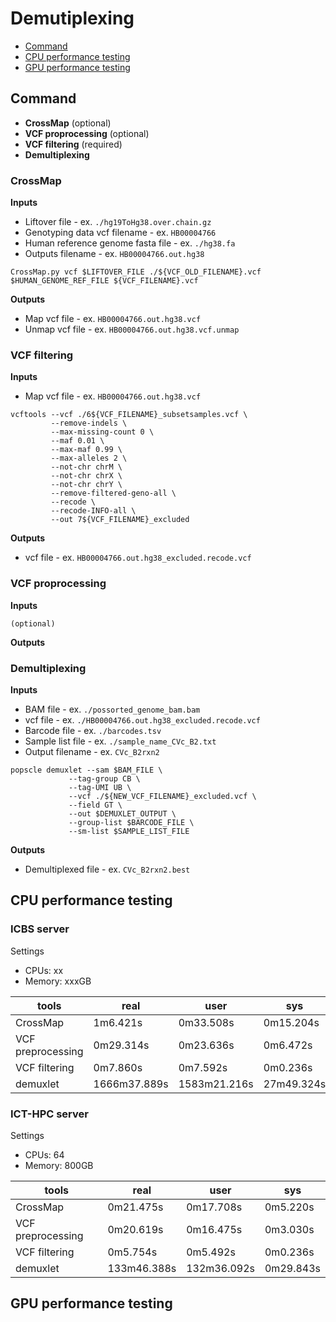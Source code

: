 # Demutiplexing
- [Command](#command)
- [CPU performance testing](#CPU-performance-testing)
- [GPU performance testing](#GPU-performance-testing)

## Command
- **CrossMap** (optional)
- **VCF proprocessing** (optional)
- **VCF filtering** (required)
- **Demultiplexing**

### CrossMap
**Inputs**
- Liftover file - ex. `./hg19ToHg38.over.chain.gz`
- Genotyping data vcf filename - ex. `HB00004766`
- Human reference genome fasta file - ex. `./hg38.fa`
- Outputs filename - ex. `HB00004766.out.hg38`
```
CrossMap.py vcf $LIFTOVER_FILE ./${VCF_OLD_FILENAME}.vcf $HUMAN_GENOME_REF_FILE ${VCF_FILENAME}.vcf
```
**Outputs**
- Map vcf file - ex. `HB00004766.out.hg38.vcf`
- Unmap vcf file - ex. `HB00004766.out.hg38.vcf.unmap`

### VCF filtering
**Inputs**
- Map vcf file - ex. `HB00004766.out.hg38.vcf`
```
vcftools --vcf ./6${VCF_FILENAME}_subsetsamples.vcf \
         --remove-indels \
         --max-missing-count 0 \
         --maf 0.01 \
         --max-maf 0.99 \
         --max-alleles 2 \
         --not-chr chrM \
         --not-chr chrX \
         --not-chr chrY \
         --remove-filtered-geno-all \
         --recode \
         --recode-INFO-all \
         --out 7${VCF_FILENAME}_excluded
```
**Outputs**
- vcf file - ex. `HB00004766.out.hg38_excluded.recode.vcf`

### VCF proprocessing
**Inputs**
```
(optional)
```
**Outputs**

### Demultiplexing
**Inputs**
- BAM file - ex. `./possorted_genome_bam.bam`
- vcf file - ex. `./HB00004766.out.hg38_excluded.recode.vcf`
- Barcode file - ex. `./barcodes.tsv`
- Sample list file - ex. `./sample_name_CVc_B2.txt`
- Output filename - ex. `CVc_B2rxn2`
```
popscle demuxlet --sam $BAM_FILE \
	         --tag-group CB \
	         --tag-UMI UB \
	         --vcf ./${NEW_VCF_FILENAME}_excluded.vcf \
	         --field GT \
	         --out $DEMUXLET_OUTPUT \
	         --group-list $BARCODE_FILE \
	         --sm-list $SAMPLE_LIST_FILE 
```
**Outputs**
- Demultiplexed file - ex. `CVc_B2rxn2.best`

## CPU performance testing
### ICBS server
Settings
- CPUs: xx
- Memory: xxxGB

| tools                | real         | user          | sys          |
|----------------------|--------------|---------------|--------------|
| CrossMap             | 1m6.421s     | 0m33.508s     | 0m15.204s    | 
| VCF preprocessing    | 0m29.314s    | 0m23.636s     | 0m6.472s     | 
| VCF filtering        | 0m7.860s     | 0m7.592s      | 0m0.236s     |
| demuxlet             | 1666m37.889s | 1583m21.216s  | 27m49.324s   |


### ICT-HPC server
Settings
- CPUs: 64
- Memory: 800GB

| tools                | real         | user          | sys          |
|----------------------|--------------|---------------|--------------|
| CrossMap             | 0m21.475s    | 0m17.708s     | 0m5.220s     | 
| VCF preprocessing    | 0m20.619s    | 0m16.475s     | 0m3.030s     | 
| VCF filtering        | 0m5.754s     | 0m5.492s      | 0m0.236s     |
| demuxlet             | 133m46.388s  | 132m36.092s   | 0m29.843s    |

## GPU performance testing
